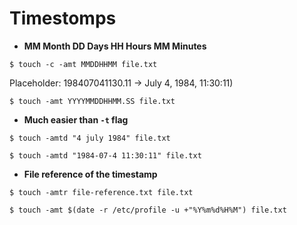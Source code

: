 # Timestomps

- **MM Month DD Days HH Hours MM Minutes**

`$ touch -c -amt MMDDHHMM file.txt`

Placeholder: 198407041130.11 -> July 4, 1984, 11:30:11)

`$ touch -amt YYYYMMDDHHMM.SS file.txt`

- **Much easier than `-t` flag**

`$ touch -amtd "4 july 1984" file.txt`

`$ touch -amtd "1984-07-4 11:30:11" file.txt`

- **File reference of the timestamp**

`$ touch -amtr file-reference.txt file.txt`

`$ touch -amt $(date -r /etc/profile -u +"%Y%m%d%H%M") file.txt`
